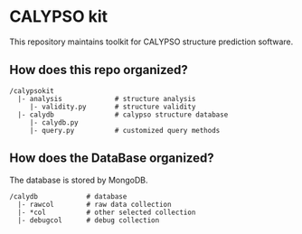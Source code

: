 # CALYPSO kit

This repository maintains toolkit for CALYPSO structure prediction software.

## How does this repo organized?

    /calypsokit
      |- analysis             # structure analysis
         |- validity.py       # structure validity
      |- calydb               # calypso structure database
         |- calydb.py
         |- query.py          # customized query methods

## How does the DataBase organized?

The database is stored by MongoDB.

    /calydb            # database
      |- rawcol        # raw data collection
      |- *col          # other selected collection
      |- debugcol      # debug collection
